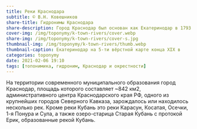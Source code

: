```yaml
---
title: Реки Краснодара
subtitle: © В.Н. Ковешников
share-title: Гидронимы Краснодара
share-description: Город Краснодар был основан как Екатеринодар в 1793 г. у излучины правого берега реки Кубань в урочище Карасунский кут.
cover-img: /img/toponymy/k-town-rivers/cover.webp
share-img: /img/toponymy/k-town-rivers/cover-s.jpg
thumbnail-img: /img/toponymy/k-town-rivers/thumb.webp
thumbnail-caption: Екатеринодар на 5-ти вёрстной карте конца ХIХ в
categories: toponymy
date: 2021-02-06 19:10
tags: [топонимика, гидроним, Краснодар и окрестности]
---
```

На территории современного муниципального образования город Краснодар, площадь которого составляет \~842 км2, административного центра Краснодарского края РФ, одного из крупнейших городов Северного Кавказа, зарождалось или находилось несколько рек. Кроме реки Кубань это реки Карасун, Косатая, Осечки, 1-я Понура и Сула, а также озеро-старица Старая Кубань с протокой Ерик, образованные рекой Кубань. 
